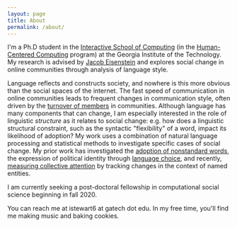 ```yaml
---
layout: page
title: About
permalink: /about/
---
```


I'm a Ph.D student in the [Interactive School of Computing](http://www.ic.gatech.edu/) (in the [Human-Centered Computing](http://www.hcc.cc.gatech.edu) program) at the Georgia Institute of the Technology. 
My research is advised by [Jacob Eisenstein](https://www.cc.gatech.edu/~jeisenst/) and explores social change in online communities through analysis of language style.

Language reflects and constructs society, and nowhere is this more obvious than the social spaces of the internet. 
The fast speed of communication in online communities leads to frequent changes in communication style, often driven by the [turnover of members](https://ieeexplore.ieee.org/abstract/document/8258465) in communities.
Although language has many components that can change, I am especially interested in the role of linguistic *structure* as it relates to social change: e.g. how does a linguistic structural constraint, such as the syntactic "flexibility" of a word, impact its likelihood of adoption? 
My work uses a combination of natural language processing and statistical methods to investigate specific cases of social change.
My prior work has investigated the [adoption of nonstandard words](https://www.aclweb.org/anthology/D18-1467), the expression of political identity through [language choice](https://www.aclweb.org/anthology/N18-2022), and recently, [measuring collective attention](https://arxiv.org/pdf/1909.08784.pdf) by tracking changes in the context of named entities.

I am currently seeking a post-doctoral fellowship in computational social science beginning in fall 2020.

You can reach me at istewart6 at gatech dot edu. In my free time, you'll find me making music and baking cookies.